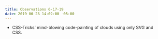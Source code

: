 ```yaml
---
title: Observations 6-17-19
date: 2019-06-23 14:02:00 -05:00
---
```


- CSS-Tricks’ mind-blowing code-painting of clouds using only SVG and CSS.